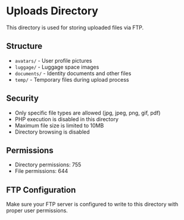 # Uploads Directory

This directory is used for storing uploaded files via FTP.

## Structure
- `avatars/` - User profile pictures
- `luggage/` - Luggage space images
- `documents/` - Identity documents and other files
- `temp/` - Temporary files during upload process

## Security
- Only specific file types are allowed (jpg, jpeg, png, gif, pdf)
- PHP execution is disabled in this directory
- Maximum file size is limited to 10MB
- Directory browsing is disabled

## Permissions
- Directory permissions: 755
- File permissions: 644

## FTP Configuration
Make sure your FTP server is configured to write to this directory with proper user permissions.